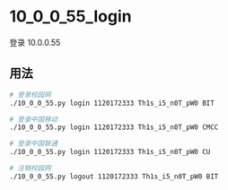 # 10_0_0_55_login

登录 10.0.0.55

## 用法

```bash
# 登录校园网
./10_0_0_55.py login 1120172333 Th1s_i5_n0T_pW0 BIT

# 登录中国移动
./10_0_0_55.py login 1120172333 Th1s_i5_n0T_pW0 CMCC

# 登录中国联通
./10_0_0_55.py login 1120172333 Th1s_i5_n0T_pW0 CU

# 注销校园网
./10_0_0_55.py logout 1120172333 Th1s_i5_n0T_pW0 BIT
```
